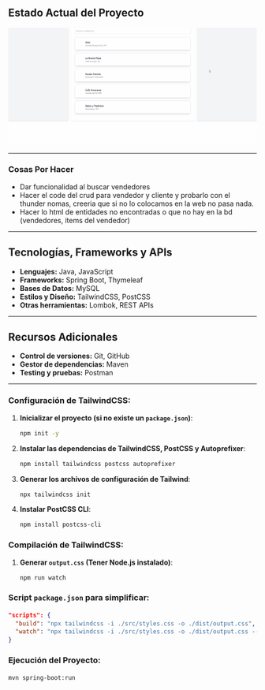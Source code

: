 ## Estado Actual del Proyecto

![Logo del proyecto](assets/Animation.gif)

---

### Cosas Por Hacer

- Dar funcionalidad al buscar vendedores
- Hacer el code del crud para vendedor y cliente y probarlo con el thunder nomas, creeria que si no lo colocamos en la web no pasa nada.
- Hacer lo html de entidades no encontradas o que no hay en la bd (vendedores, items del vendedor)

---

## Tecnologías, Frameworks y APIs

- **Lenguajes:** Java, JavaScript
- **Frameworks:** Spring Boot, Thymeleaf
- **Bases de Datos:** MySQL
- **Estilos y Diseño:** TailwindCSS, PostCSS
- **Otras herramientas:** Lombok, REST APIs

---

## Recursos Adicionales

- **Control de versiones:** Git, GitHub
- **Gestor de dependencias:** Maven
- **Testing y pruebas:** Postman

---

### Configuración de TailwindCSS:

1. **Inicializar el proyecto (si no existe un `package.json`)**:

   ```bash
   npm init -y
   ```

2. **Instalar las dependencias de TailwindCSS, PostCSS y Autoprefixer**:

   ```bash
   npm install tailwindcss postcss autoprefixer
   ```

3. **Generar los archivos de configuración de Tailwind**:

   ```bash
   npx tailwindcss init
   ```

4. **Instalar PostCSS CLI**:

   ```bash
   npm install postcss-cli
   ```

### Compilación de TailwindCSS:

1. **Generar `output.css` (Tener Node.js instalado)**:

   ```bash
   npm run watch
   ```

### Script `package.json` para simplificar:

```json
"scripts": {
  "build": "npx tailwindcss -i ./src/styles.css -o ./dist/output.css",
  "watch": "npx tailwindcss -i ./src/styles.css -o ./dist/output.css --watch"
}
```

### Ejecución del Proyecto:

```bash
mvn spring-boot:run
```
